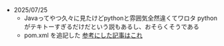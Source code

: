 - 2025/07/25
    - Javaってやつ久々に見たけどpythonと雰囲気全然違くてワロタ
    pythonがテキトーすぎるだけだという説もあるし、おそらくそうである
    - pom.xml を追記した
    [参考にした記事はこれ](https://qiita.com/kimura_yusuke/items/b0a7f933e9fdacac9b93)